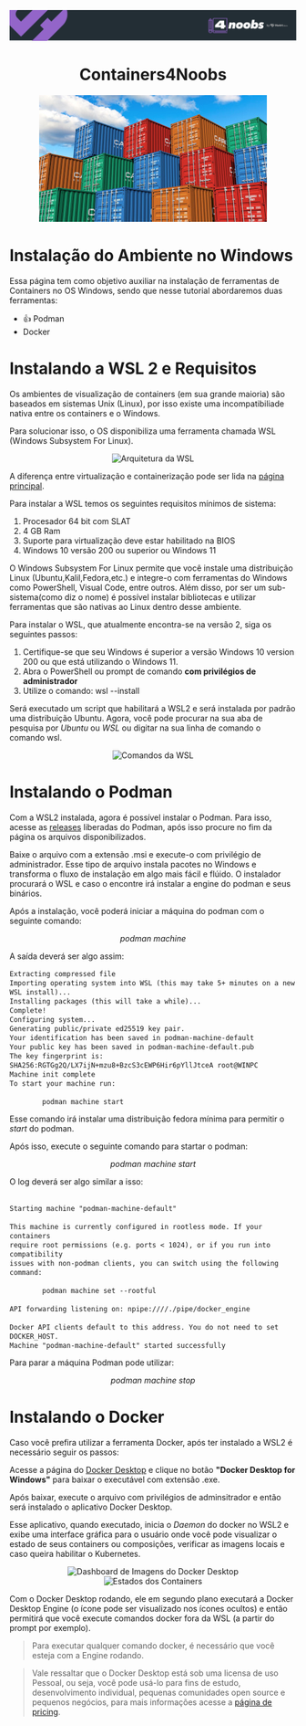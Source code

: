 <p align="center">
    <img src="../assets/header-4noobs.svg">
</p>

<h1 align="center">Containers4Noobs</h1>

<p align="center">
    <img src="../assets/containers.jpg" />
</p>

# Instalação do Ambiente no Windows

Essa página tem como objetivo auxiliar na instalação de ferramentas de Containers no OS Windows, sendo que nesse tutorial abordaremos duas ferramentas:

- 👍 Podman
- Docker

# Instalando a WSL 2 e Requisitos

Os ambientes de visualização de containers (em sua grande maioria) são baseados em sistemas Unix (Linux), por isso existe uma incompatibiliade nativa entre os containers e o Windows.

Para solucionar isso, o OS disponibiliza uma ferramenta chamada WSL (Windows Subsystem For Linux).

<p align="center">
  <img src="https://res.cloudinary.com/practicaldev/image/fetch/s--lV4X43s---/c_limit%2Cf_auto%2Cfl_progressive%2Cq_auto%2Cw_880/https://dev-to-uploads.s3.amazonaws.com/i/erssr2kcgbvyv8niqmdi.png"/ alt="Arquitetura da WSL">
</p>

A diferença entre virtualização e containerização pode ser lida na [página principal](../README.md).

Para instalar a WSL temos os seguintes requisitos mínimos de sistema:

<ol>
  <li>Procesador 64 bit com SLAT</li>
  <li>4 GB Ram</li>
  <li>Suporte para virtualização deve estar habilitado na BIOS</li>
  <li>Windows 10 versão 200 ou superior ou Windows 11</li>
</ol>

O Windows Subsystem For Linux permite que você instale uma distribuição Linux (Ubuntu,Kalil,Fedora,etc.) e integre-o com ferramentas do Windows como PowerShell, Visual Code, entre outros. Além disso, por ser um sub-sistema(como diz o nome)
é possível instalar bibliotecas e utilizar ferramentas que são nativas ao Linux dentro desse ambiente.

Para instalar o WSL, que atualmente encontra-se na versão 2, siga os seguintes passos:

<ol>
  <li>Certifique-se que seu Windows é superior a versão Windows 10 version 200 ou que está utilizando o Windows 11.</li>
  <li>Abra o PowerShell ou prompt de comando <strong>com privilégios de administrador</strong></li>
  <li>Utilize o comando: wsl --install </li>
</ol>

Será executado um script que habilitará a WSL2 e será instalada por padrão uma distribuição Ubuntu.
Agora, você pode procurar na sua aba de pesquisa por *Ubuntu* ou *WSL* ou digitar na sua linha de comando o comando wsl.

<p align="center">
  <img src="https://mundoconectado.com.br/uploads/2020/09/12/15409/windows-10-linux-wsl-2-update-02.jpg" alt="Comandos da WSL"/>
</p>

# Instalando o Podman

Com a WSL2 instalada, agora é possível instalar o Podman. Para isso, acesse as [releases](https://github.com/containers/podman/releases) liberadas do Podman, após isso procure no fim da página os arquivos disponibilizados.

Baixe o arquivo com a extensão .msi e execute-o com privilégio de administrador. Esse tipo de arquivo instala pacotes no Windows e transforma o fluxo de instalação em algo mais fácil e flúido. O instalador procurará o WSL e caso o encontre irá instalar a engine do podman e seus binários.

Após a instalação, você poderá iniciar a máquina do podman com o seguinte comando:

<p align="center"><em>podman machine</em></p>

A saída deverá ser algo assim:

``` PS C:\Users\User> podman machine init
Extracting compressed file
Importing operating system into WSL (this may take 5+ minutes on a new WSL install)...
Installing packages (this will take a while)...
Complete!
Configuring system...
Generating public/private ed25519 key pair.
Your identification has been saved in podman-machine-default
Your public key has been saved in podman-machine-default.pub
The key fingerprint is:
SHA256:RGTGg2Q/LX7ijN+mzu8+BzcS3cEWP6Hir6pYllJtceA root@WINPC
Machine init complete
To start your machine run:

        podman machine start 
```

Esse comando irá instalar uma distribuição fedora mínima para permitir o *start* do podman.

Após isso, execute o seguinte comando para startar o podman:

<p align="center"><em>podman machine start</em></p>

O log deverá ser algo similar a isso:

```PS C:\Users\User> podman machine start

Starting machine "podman-machine-default"

This machine is currently configured in rootless mode. If your containers
require root permissions (e.g. ports < 1024), or if you run into compatibility
issues with non-podman clients, you can switch using the following command:

        podman machine set --rootful

API forwarding listening on: npipe:////./pipe/docker_engine

Docker API clients default to this address. You do not need to set DOCKER_HOST.
Machine "podman-machine-default" started successfully
```

Para parar a máquina Podman pode utilizar:

<p align="center"><em>podman machine stop</em></p>

# Instalando o Docker

Caso você prefira utilizar a ferramenta Docker, após  ter instalado a WSL2 é necessário seguir os passos:

Acesse a página do [Docker Desktop](https://docs.docker.com/desktop/install/windows-install/) e clique no botão <strong>"Docker Desktop for Windows"</strong> para baixar o executável com extensão .exe.

Após baixar, execute o arquivo com privilégios de adminsitrador e então será instalado o aplicativo Docker Desktop.

Esse aplicativo, quando executado, inicia o *Daemon* do docker no WSL2 e exibe uma interface gráfica para o usuário onde você pode visualizar o estado de seus containers ou composições, verificar as imagens locais e caso queira habilitar o Kubernetes.

<p align="center">
  <img src="https://1665891.fs1.hubspotusercontent-na1.net/hubfs/1665891/Picture-1-Docker-Desktop-Dashboard%2C-open-the-Extension-Marketplace-v2.jpg" alt="Dashboard de Imagens do Docker Desktop"/>
  <br/>
  <img src="https://res.cloudinary.com/practicaldev/image/fetch/s--ukEYjhJ---/c_imagga_scale,f_auto,fl_progressive,h_900,q_auto,w_1600/https://dev-to-uploads.s3.amazonaws.com/uploads/articles/zzagw1vphidl5d79kuez.png" alt="Estados dos Containers">
</p>

Com o Docker Desktop rodando, ele em segundo plano executará a Docker Desktop Engine (o ícone pode ser visualizado nos ícones ocultos) e então permitirá que você execute comandos docker fora da WSL (a partir do prompt por exemplo).

> Para executar qualquer comando docker, é necessário que você esteja com a Engine rodando.

> Vale ressaltar que o Docker Desktop está sob uma licensa de uso Pessoal, ou seja, você pode usá-lo para fins de estudo, desenvolvimento individual, pequenas comunidades open source e pequenos negócios, para mais informações acesse a [página de pricing](https://www.docker.com/pricing/).